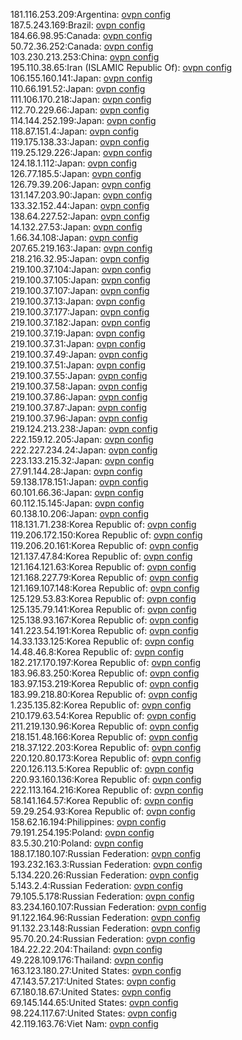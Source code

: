 181.116.253.209:Argentina: [ovpn config](vpn/181_116_253_209.ovpn)  
187.5.243.169:Brazil: [ovpn config](vpn/187_5_243_169.ovpn)  
184.66.98.95:Canada: [ovpn config](vpn/184_66_98_95.ovpn)  
50.72.36.252:Canada: [ovpn config](vpn/50_72_36_252.ovpn)  
103.230.213.253:China: [ovpn config](vpn/103_230_213_253.ovpn)  
195.110.38.65:Iran (ISLAMIC Republic Of): [ovpn config](vpn/195_110_38_65.ovpn)  
106.155.160.141:Japan: [ovpn config](vpn/106_155_160_141.ovpn)  
110.66.191.52:Japan: [ovpn config](vpn/110_66_191_52.ovpn)  
111.106.170.218:Japan: [ovpn config](vpn/111_106_170_218.ovpn)  
112.70.229.66:Japan: [ovpn config](vpn/112_70_229_66.ovpn)  
114.144.252.199:Japan: [ovpn config](vpn/114_144_252_199.ovpn)  
118.87.151.4:Japan: [ovpn config](vpn/118_87_151_4.ovpn)  
119.175.138.33:Japan: [ovpn config](vpn/119_175_138_33.ovpn)  
119.25.129.226:Japan: [ovpn config](vpn/119_25_129_226.ovpn)  
124.18.1.112:Japan: [ovpn config](vpn/124_18_1_112.ovpn)  
126.77.185.5:Japan: [ovpn config](vpn/126_77_185_5.ovpn)  
126.79.39.206:Japan: [ovpn config](vpn/126_79_39_206.ovpn)  
131.147.203.90:Japan: [ovpn config](vpn/131_147_203_90.ovpn)  
133.32.152.44:Japan: [ovpn config](vpn/133_32_152_44.ovpn)  
138.64.227.52:Japan: [ovpn config](vpn/138_64_227_52.ovpn)  
14.132.27.53:Japan: [ovpn config](vpn/14_132_27_53.ovpn)  
1.66.34.108:Japan: [ovpn config](vpn/1_66_34_108.ovpn)  
207.65.219.163:Japan: [ovpn config](vpn/207_65_219_163.ovpn)  
218.216.32.95:Japan: [ovpn config](vpn/218_216_32_95.ovpn)  
219.100.37.104:Japan: [ovpn config](vpn/219_100_37_104.ovpn)  
219.100.37.105:Japan: [ovpn config](vpn/219_100_37_105.ovpn)  
219.100.37.107:Japan: [ovpn config](vpn/219_100_37_107.ovpn)  
219.100.37.13:Japan: [ovpn config](vpn/219_100_37_13.ovpn)  
219.100.37.177:Japan: [ovpn config](vpn/219_100_37_177.ovpn)  
219.100.37.182:Japan: [ovpn config](vpn/219_100_37_182.ovpn)  
219.100.37.19:Japan: [ovpn config](vpn/219_100_37_19.ovpn)  
219.100.37.31:Japan: [ovpn config](vpn/219_100_37_31.ovpn)  
219.100.37.49:Japan: [ovpn config](vpn/219_100_37_49.ovpn)  
219.100.37.51:Japan: [ovpn config](vpn/219_100_37_51.ovpn)  
219.100.37.55:Japan: [ovpn config](vpn/219_100_37_55.ovpn)  
219.100.37.58:Japan: [ovpn config](vpn/219_100_37_58.ovpn)  
219.100.37.86:Japan: [ovpn config](vpn/219_100_37_86.ovpn)  
219.100.37.87:Japan: [ovpn config](vpn/219_100_37_87.ovpn)  
219.100.37.96:Japan: [ovpn config](vpn/219_100_37_96.ovpn)  
219.124.213.238:Japan: [ovpn config](vpn/219_124_213_238.ovpn)  
222.159.12.205:Japan: [ovpn config](vpn/222_159_12_205.ovpn)  
222.227.234.24:Japan: [ovpn config](vpn/222_227_234_24.ovpn)  
223.133.215.32:Japan: [ovpn config](vpn/223_133_215_32.ovpn)  
27.91.144.28:Japan: [ovpn config](vpn/27_91_144_28.ovpn)  
59.138.178.151:Japan: [ovpn config](vpn/59_138_178_151.ovpn)  
60.101.66.36:Japan: [ovpn config](vpn/60_101_66_36.ovpn)  
60.112.15.145:Japan: [ovpn config](vpn/60_112_15_145.ovpn)  
60.138.10.206:Japan: [ovpn config](vpn/60_138_10_206.ovpn)  
118.131.71.238:Korea Republic of: [ovpn config](vpn/118_131_71_238.ovpn)  
119.206.172.150:Korea Republic of: [ovpn config](vpn/119_206_172_150.ovpn)  
119.206.20.161:Korea Republic of: [ovpn config](vpn/119_206_20_161.ovpn)  
121.137.47.84:Korea Republic of: [ovpn config](vpn/121_137_47_84.ovpn)  
121.164.121.63:Korea Republic of: [ovpn config](vpn/121_164_121_63.ovpn)  
121.168.227.79:Korea Republic of: [ovpn config](vpn/121_168_227_79.ovpn)  
121.169.107.148:Korea Republic of: [ovpn config](vpn/121_169_107_148.ovpn)  
125.129.53.83:Korea Republic of: [ovpn config](vpn/125_129_53_83.ovpn)  
125.135.79.141:Korea Republic of: [ovpn config](vpn/125_135_79_141.ovpn)  
125.138.93.167:Korea Republic of: [ovpn config](vpn/125_138_93_167.ovpn)  
141.223.54.191:Korea Republic of: [ovpn config](vpn/141_223_54_191.ovpn)  
14.33.133.125:Korea Republic of: [ovpn config](vpn/14_33_133_125.ovpn)  
14.48.46.8:Korea Republic of: [ovpn config](vpn/14_48_46_8.ovpn)  
182.217.170.197:Korea Republic of: [ovpn config](vpn/182_217_170_197.ovpn)  
183.96.83.250:Korea Republic of: [ovpn config](vpn/183_96_83_250.ovpn)  
183.97.153.219:Korea Republic of: [ovpn config](vpn/183_97_153_219.ovpn)  
183.99.218.80:Korea Republic of: [ovpn config](vpn/183_99_218_80.ovpn)  
1.235.135.82:Korea Republic of: [ovpn config](vpn/1_235_135_82.ovpn)  
210.179.63.54:Korea Republic of: [ovpn config](vpn/210_179_63_54.ovpn)  
211.219.130.96:Korea Republic of: [ovpn config](vpn/211_219_130_96.ovpn)  
218.151.48.166:Korea Republic of: [ovpn config](vpn/218_151_48_166.ovpn)  
218.37.122.203:Korea Republic of: [ovpn config](vpn/218_37_122_203.ovpn)  
220.120.80.173:Korea Republic of: [ovpn config](vpn/220_120_80_173.ovpn)  
220.126.113.5:Korea Republic of: [ovpn config](vpn/220_126_113_5.ovpn)  
220.93.160.136:Korea Republic of: [ovpn config](vpn/220_93_160_136.ovpn)  
222.113.164.216:Korea Republic of: [ovpn config](vpn/222_113_164_216.ovpn)  
58.141.164.57:Korea Republic of: [ovpn config](vpn/58_141_164_57.ovpn)  
59.29.254.93:Korea Republic of: [ovpn config](vpn/59_29_254_93.ovpn)  
158.62.16.194:Philippines: [ovpn config](vpn/158_62_16_194.ovpn)  
79.191.254.195:Poland: [ovpn config](vpn/79_191_254_195.ovpn)  
83.5.30.210:Poland: [ovpn config](vpn/83_5_30_210.ovpn)  
188.17.180.107:Russian Federation: [ovpn config](vpn/188_17_180_107.ovpn)  
193.232.163.3:Russian Federation: [ovpn config](vpn/193_232_163_3.ovpn)  
5.134.220.26:Russian Federation: [ovpn config](vpn/5_134_220_26.ovpn)  
5.143.2.4:Russian Federation: [ovpn config](vpn/5_143_2_4.ovpn)  
79.105.5.178:Russian Federation: [ovpn config](vpn/79_105_5_178.ovpn)  
83.234.160.107:Russian Federation: [ovpn config](vpn/83_234_160_107.ovpn)  
91.122.164.96:Russian Federation: [ovpn config](vpn/91_122_164_96.ovpn)  
91.132.23.148:Russian Federation: [ovpn config](vpn/91_132_23_148.ovpn)  
95.70.20.24:Russian Federation: [ovpn config](vpn/95_70_20_24.ovpn)  
184.22.22.204:Thailand: [ovpn config](vpn/184_22_22_204.ovpn)  
49.228.109.176:Thailand: [ovpn config](vpn/49_228_109_176.ovpn)  
163.123.180.27:United States: [ovpn config](vpn/163_123_180_27.ovpn)  
47.143.57.217:United States: [ovpn config](vpn/47_143_57_217.ovpn)  
67.180.18.67:United States: [ovpn config](vpn/67_180_18_67.ovpn)  
69.145.144.65:United States: [ovpn config](vpn/69_145_144_65.ovpn)  
98.224.117.67:United States: [ovpn config](vpn/98_224_117_67.ovpn)  
42.119.163.76:Viet Nam: [ovpn config](vpn/42_119_163_76.ovpn)  
